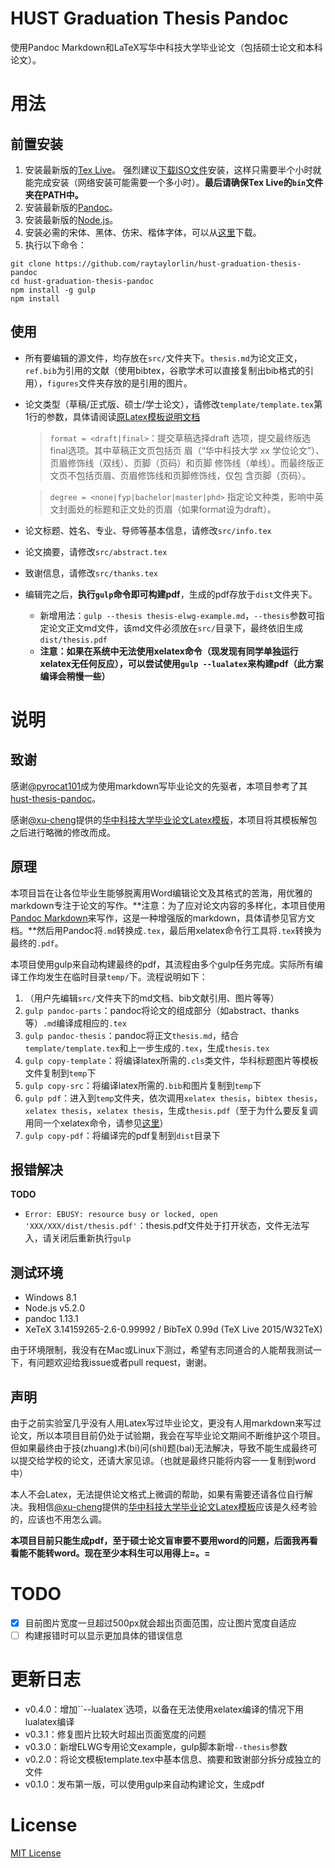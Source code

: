 # HUST Graduation Thesis Pandoc

使用Pandoc Markdown和LaTeX写华中科技大学毕业论文（包括硕士论文和本科论文）。

# 用法

## 前置安装

1. 安装最新版的[Tex Live](https://www.tug.org/texlive/acquire.html)。 强烈建议[下载ISO文件](https://www.tug.org/texlive/acquire-iso.html)安装，这样只需要半个小时就能完成安装（网络安装可能需要一个多小时）。**最后请确保Tex Live的`bin`文件夹在PATH中。**
2. 安装最新版的[Pandoc](http://pandoc.org/installing.html)。
3. 安装最新版的[Node.js](https://nodejs.org/en/)。
4. 安装必需的宋体、黑体、仿宋、楷体字体，可以从[这里](https://github.com/mingchen/mac-osx-chinese-fonts/tree/master/Adobe%20Simple%20Chinese%20Fonts)下载。
5. 执行以下命令：

```
git clone https://github.com/raytaylorlin/hust-graduation-thesis-pandoc
cd hust-graduation-thesis-pandoc
npm install -g gulp
npm install
```

## 使用

* 所有要编辑的源文件，均存放在`src/`文件夹下。`thesis.md`为论文正文，`ref.bib`为引用的文献（使用bibtex，谷歌学术可以直接复制出bib格式的引用），`figures`文件夹存放的是引用的图片。
* 论文类型（草稿/正式版、硕士/学士论文），请修改`template/template.tex`第1行的参数，具体请阅读[原Latex模板说明文档](https://raw.githubusercontent.com/hust-latex/hustthesis/master/hustthesis/hustthesis.pdf)
    > `format = <draft|final>`：提交草稿选择draft 选项，提交最终版选final选项。其中草稿正文页包括页
眉（“华中科技大学 xx 学位论文”）、页眉修饰线（双线）、页脚（页码）和页脚
修饰线（单线）。而最终版正文页不包括页眉、页眉修饰线和页脚修饰线，仅包
含页脚（页码）。

    > `degree = <none|fyp|bachelor|master|phd>`
指定论文种类，影响中英文封面处的标题和正文处的页眉（如果format设为draft）。
* 论文标题、姓名、专业、导师等基本信息，请修改`src/info.tex`
* 论文摘要，请修改`src/abstract.tex`
* 致谢信息，请修改`src/thanks.tex`
* 编辑完之后，**执行`gulp`命令即可构建pdf**，生成的pdf存放于`dist`文件夹下。
    * 新增用法：`gulp --thesis thesis-elwg-example.md`，`--thesis`参数可指定论文正文md文件，该md文件必须放在`src/`目录下，最终依旧生成`dist/thesis.pdf`
    * **注意：如果在系统中无法使用xelatex命令（现发现有同学单独运行xelatex无任何反应），可以尝试使用`gulp --lualatex`来构建pdf（此方案编译会稍慢一些）**

# 说明

## 致谢

感谢[@pyrocat101](https://github.com/pyrocat101)成为使用markdown写毕业论文的先驱者，本项目参考了其[hust-thesis-pandoc](https://github.com/Sicun/hust-thesis-pandoc)。

感谢[@xu-cheng](https://github.com/xu-cheng)提供的[华中科技大学毕业论文Latex模板](https://github.com/hust-latex/hustthesis)，本项目将其模板解包之后进行略微的修改而成。

## 原理

本项目旨在让各位毕业生能够脱离用Word编辑论文及其格式的苦海，用优雅的markdown专注于论文的写作。**注意：为了应对论文内容的多样化，本项目使用[Pandoc Markdown](http://pandoc.org/README.html#pandocs-markdown)来写作，这是一种增强版的markdown，具体请参见官方文档。**然后用Pandoc将`.md`转换成`.tex`，最后用xelatex命令行工具将`.tex`转换为最终的`.pdf`。

本项目使用gulp来自动构建最终的pdf，其流程由多个gulp任务完成。实际所有编译工作均发生在临时目录`temp/`下。流程说明如下：

1. （用户先编辑`src/`文件夹下的md文档、bib文献引用、图片等等）
2. `gulp pandoc-parts`：pandoc将论文的组成部分（如abstract、thanks等）`.md`编译成相应的`.tex`
3. `gulp pandoc-thesis`：pandoc将正文`thesis.md`，结合`template/template.tex`和上一步生成的`.tex`，生成`thesis.tex`
4. `gulp copy-template`：将编译latex所需的`.cls`类文件，华科标题图片等模板文件复制到`temp`下
5. `gulp copy-src`：将编译latex所需的`.bib`和图片复制到`temp`下
6. `gulp pdf`：进入到`temp`文件夹，依次调用`xelatex thesis`，`bibtex thesis`，`xelatex thesis`，`xelatex thesis`，生成`thesis.pdf`（至于为什么要反复调用同一个xelatex命令，请参见[这里](http://tex.stackexchange.com/questions/8332/undefined-citation-warnings)）
7. `gulp copy-pdf`：将编译完的pdf复制到`dist`目录下

## 报错解决

**TODO**

* `Error: EBUSY: resource busy or locked, open 'XXX/XXX/dist/thesis.pdf'`：thesis.pdf文件处于打开状态，文件无法写入，请关闭后重新执行`gulp`

## 测试环境

* Windows 8.1
* Node.js v5.2.0
* pandoc 1.13.1
* XeTeX 3.14159265-2.6-0.99992 / BibTeX 0.99d (TeX Live 2015/W32TeX)

由于环境限制，我没有在Mac或Linux下测过，希望有志同道合的人能帮我测试一下，有问题欢迎给我issue或者pull request，谢谢。

## 声明

由于之前实验室几乎没有人用Latex写过毕业论文，更没有人用markdown来写过论文，所以本项目目前仍处于试验期，我会在写毕业论文期间不断维护这个项目。但如果最终由于技(zhuang)术(bi)问(shi)题(bai)无法解决，导致不能生成最终可以提交给学校的论文，还请大家见谅。（也就是最终只能将内容一一复制到word中）

本人不会Latex，无法提供论文格式上微调的帮助，如果有需要还请各位自行解决。我相信[@xu-cheng](https://github.com/xu-cheng)提供的[华中科技大学毕业论文Latex模板](https://github.com/hust-latex/hustthesis)应该是久经考验的，应该也不用怎么调。

**本项目目前只能生成pdf，至于硕士论文盲审要不要用word的问题，后面我再看看能不能转word。现在至少本科生可以用得上=。=**

# TODO

- [x] 目前图片宽度一旦超过500px就会超出页面范围，应让图片宽度自适应
- [ ] 构建报错时可以显示更加具体的错误信息

# 更新日志

* v0.4.0：增加``--lualatex`选项，以备在无法使用xelatex编译的情况下用lualatex编译
* v0.3.1：修复图片比较大时超出页面宽度的问题
* v0.3.0：新增ELWG专用论文example，gulp脚本新增`--thesis`参数
* v0.2.0：将论文模板template.tex中基本信息、摘要和致谢部分拆分成独立的文件
* v0.1.0：发布第一版，可以使用gulp来自动构建论文，生成pdf

# License

[MIT License](https://en.wikipedia.org/wiki/MIT_License)
